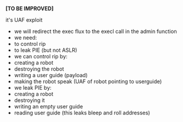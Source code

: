 **[TO BE IMPROVED]**

it's UAF exploit

 - we will redirect the exec flux to the execl call in the admin function
 - we need:
  - to control rip
  - to leak PIE (but not ASLR)
 - we can control rip by:
  - creating a robot
  - destroying the robot
  - writing a user guide (payload)
  - making the robot speak (UAF of robot pointing to userguide)
 - we leak PIE by:
  - creating a robot
  - destroying it
  - writing an empty user guide
  - reading user guide (this leaks bleep and roll addresses)

